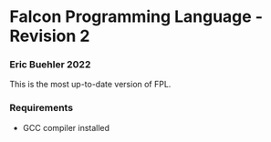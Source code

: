 # Falcon Programming Language - Revision 2
### Eric Buehler 2022 ###

This is the most up-to-date version of FPL.

### Requirements ###
- GCC compiler installed
